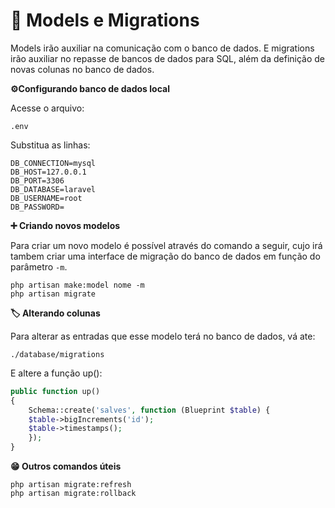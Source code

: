 # 💬 Models e Migrations

Models irão auxiliar na comunicação com o banco de dados. E migrations irão auxiliar no repasse de bancos de dados para SQL, além da definição de novas colunas no banco de dados.

**⚙️Configurando banco de dados local**

Acesse o arquivo:

```
.env
```

Substitua as linhas:

```
DB_CONNECTION=mysql
DB_HOST=127.0.0.1
DB_PORT=3306
DB_DATABASE=laravel
DB_USERNAME=root
DB_PASSWORD=
```

**➕ Criando novos modelos**

Para criar um novo modelo é possível através do comando a seguir, cujo irá tambem criar uma interface de migração do banco de dados em função do parâmetro `-m`.

```
php artisan make:model nome -m
php artisan migrate
```

**🏷️ Alterando colunas**

Para alterar as entradas que esse modelo terá no banco de dados, vá ate:

```
./database/migrations
```

E altere a função up():

```php
public function up()
{
	Schema::create('salves', function (Blueprint $table) {
	$table->bigIncrements('id');
	$table->timestamps();
	});
}
```

**😁 Outros comandos úteis**

```
php artisan migrate:refresh
php artisan migrate:rollback
```

